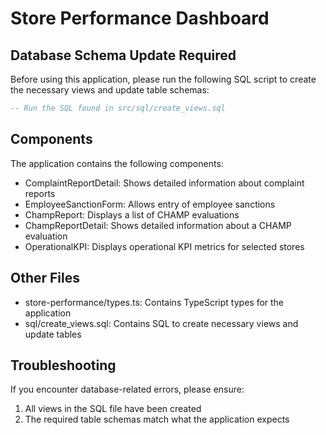 
# Store Performance Dashboard

## Database Schema Update Required

Before using this application, please run the following SQL script to create the necessary views and update table schemas:

```sql
-- Run the SQL found in src/sql/create_views.sql
```

## Components

The application contains the following components:

- ComplaintReportDetail: Shows detailed information about complaint reports
- EmployeeSanctionForm: Allows entry of employee sanctions
- ChampReport: Displays a list of CHAMP evaluations
- ChampReportDetail: Shows detailed information about a CHAMP evaluation
- OperationalKPI: Displays operational KPI metrics for selected stores

## Other Files

- store-performance/types.ts: Contains TypeScript types for the application
- sql/create_views.sql: Contains SQL to create necessary views and update tables

## Troubleshooting

If you encounter database-related errors, please ensure:
1. All views in the SQL file have been created
2. The required table schemas match what the application expects
